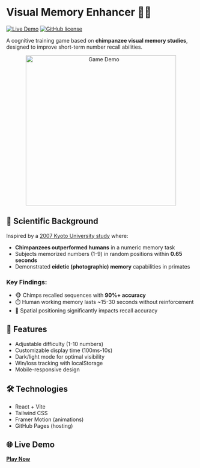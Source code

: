 # Visual Memory Enhancer 🧠🔢

[![Live Demo](https://img.shields.io/badge/Play%20Now-https%3A%2F%2Fziaurrehman931554.github.io%2FVisualMemoryGame%2F-brightgreen)](https://ziaurrehman931554.github.io/VisualMemoryGame/)
[![GitHub license](https://img.shields.io/github/license/ziaurrehman931554/VisualMemoryGame)](LICENSE)

A cognitive training game based on **chimpanzee visual memory studies**, designed to improve short-term number recall abilities.

<p align="center">
  <img src="https://media.giphy.com/media/v1.Y2lkPTc5MGI3NjExcDd5Z3V5Y3F1dWJ2eWg0eWZ6N2R6Z2N6a3BjcG5xZ2Z1ZzR0eWZ6ZyZlcD12MV9pbnRlcm5hbF9naWZfYnlfaWQmY3Q9Zw/3ohzdIuqRjf5GUMG5O/giphy.gif" width="400" alt="Game Demo">
</p>

## 🧪 Scientific Background
Inspired by a [2007 Kyoto University study](https://www.sciencedirect.com/science/article/pii/S0960982207018259) where:
- **Chimpanzees outperformed humans** in a numeric memory task
- Subjects memorized numbers (1-9) in random positions within **0.65 seconds**
- Demonstrated **eidetic (photographic) memory** capabilities in primates

### Key Findings:
- 🐵 Chimps recalled sequences with **90%+ accuracy**
- ⏱️ Human working memory lasts ~15-30 seconds without reinforcement
- 🔢 Spatial positioning significantly impacts recall accuracy

## 🚀 Features
- Adjustable difficulty (1-10 numbers)
- Customizable display time (100ms-10s)
- Dark/light mode for optimal visibility
- Win/loss tracking with localStorage
- Mobile-responsive design

## 🛠️ Technologies
- React + Vite
- Tailwind CSS
- Framer Motion (animations)
- GitHub Pages (hosting)

## 🌐 Live Demo
**[Play Now](https://ziaurrehman931554.github.io/VisualMemoryGame/)**
